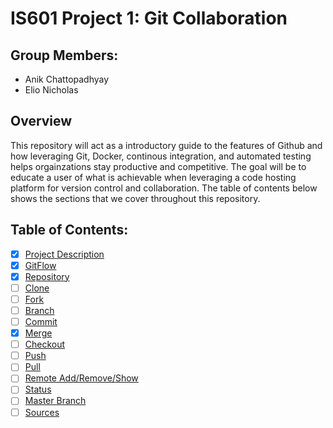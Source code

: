 # IS601 Project 1: Git Collaboration 

## Group Members: 
* Anik Chattopadhyay 
* Elio Nicholas 

## Overview
This repository will act as a introductory guide to the features of Github and how leveraging Git, Docker, continous integration, and automated testing helps orgainzations stay productive and competitive. The goal will be to educate a user of what is achievable when leveraging a code hosting platform for version control and collaboration. The table of contents below shows the sections that we cover throughout this repository. 

## Table of Contents: 
* [x] [Project Description](/ProjectDescription.md)
* [x] [GitFlow](/Sections/gitFlow.md) 
* [x] [Repository](/Sections/Repository.md)  
* [ ] [Clone](/Sections/Clone.md) 
* [ ] [Fork](/Sections/Fork.md) 
* [ ] [Branch](/Sections/Branch.md) 
* [ ] [Commit](/Sections/Commit.md) 
* [x] [Merge](/Sections/Merge.md)  
* [ ] [Checkout](/Sections/Checkout.md) 
* [ ] [Push](/Sections/Push.md) 
* [ ] [Pull](/Sections/Pull.md) 
* [ ] [Remote Add/Remove/Show](/Sections/Remote_Add_Remove_Show.md) 
* [ ] [Status](/Sections/Status.md) 
* [ ] [Master Branch](/Sections/Master.md) 
* [ ] [Sources](/Sources.md)